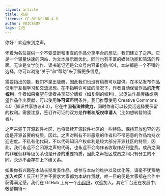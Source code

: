 ```yaml
---
layout: article
title: 欢迎
license: CC-BY-NC-ND-4.0
author: VOICESOF
tags: 公告
---
```


你好！欢迎来到之声。<!--more-->

怀着为各位提供一个不受垄断和审查的作品分享平台的想法，我们建立了之声。它是一个轻量快速的网站，为文本展示而优化，同时也有丰富的媒体功能和简洁的界面。无论是文学创作、读书笔记还是公众号内容备份防404，本站都是一个不错的选择。你可以浏览“关于”和“帮助”来了解更多信息。

需要指出的是，我们不是出版商，因此我们也没有稿费可以提供。在本站发布作品仅用于互相学习和交流思想。在不指明许可证的情况下，作者自动保留作品的**所有权利**。作者如果希望与读者共享部分版权（如复制的权利），以促进作品传播或期望作品作出贡献，可以使用**许可证**声明条件。我们推荐使用 Creative Commons 4.0（知识共享协议4.0），它在中国**有法律效力**，同时作者可以较灵活选择要保留的权利。需要注意，签订许可证的双方是**作者**和**版权申请人**（比如想转载的读者）。

之声来源于开源软件社区，也将延续开源软件社区的一些特质。保持开放包容的态度是开源首要的特质，因此，之声对所有不带恶意的作者和不带恶意的作品均持欢迎态度。不私有化代码，不以代码知识产权牟利是较大部分开源社区的特质，因此，我们永远不会闭源之声的代码，也永远不会向作者收取作品刊登费。成员之间的非雇佣非等级关系也是开源的重要特质，因此之声社区成员之间只有分工的不同，永远不会存在上下级关系。

如果你有兴趣在本站长期发表作品，或参与本站的维护以及优化等，请毫不犹豫地**加入社区**！反正社区并不要求大家都为本站作贡献，唯一目的便是大家都在合作中获得满足感。我们在 GitHub 上有一个[小组织](https://github.com/VOICESOF)，欢迎加入。其它平台还在发展中，敬请期待～
